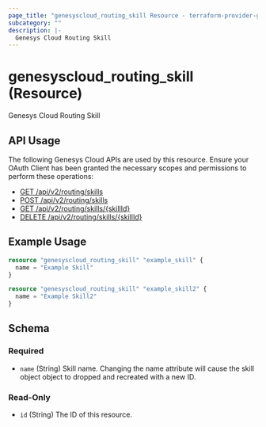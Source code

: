 ```yaml
---
page_title: "genesyscloud_routing_skill Resource - terraform-provider-genesyscloud"
subcategory: ""
description: |-
  Genesys Cloud Routing Skill
---
```

# genesyscloud_routing_skill (Resource)

Genesys Cloud Routing Skill

## API Usage
The following Genesys Cloud APIs are used by this resource. Ensure your OAuth Client has been granted the necessary scopes and permissions to perform these operations:

* [GET /api/v2/routing/skills](https://developer.mypurecloud.com/api/rest/v2/routing/#get-api-v2-routing-skills)
* [POST /api/v2/routing/skills](https://developer.mypurecloud.com/api/rest/v2/routing/#post-api-v2-routing-skills)
* [GET /api/v2/routing/skills/{skillId}](https://developer.mypurecloud.com/api/rest/v2/routing/#get-api-v2-routing-skills--skillId-)
* [DELETE /api/v2/routing/skills/{skillId}](https://developer.mypurecloud.com/api/rest/v2/routing/#delete-api-v2-routing-skills--skillId-)

## Example Usage

```terraform
resource "genesyscloud_routing_skill" "example_skill" {
  name = "Example Skill"
}

resource "genesyscloud_routing_skill" "example_skill2" {
  name = "Example Skill2"
}
```

<!-- schema generated by tfplugindocs -->
## Schema

### Required

- `name` (String) Skill name. Changing the name attribute will cause the skill object object to dropped and recreated with a new ID.

### Read-Only

- `id` (String) The ID of this resource.

